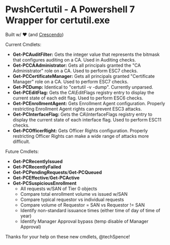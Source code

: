 # PwshCertutil - A Powershell 7 Wrapper for certutil.exe
Built w/ ❤️ (and [Crescendo](https://github.com/PowerShell/Crescendo)) 

Current Cmdlets:
* **Get-PCAuditFilter:** Gets the integer value that represents the bitmask that configures auditing on a CA. Used in Auditing checks.
* **Get-PCCAAdministrator:** Gets all principals granted the "CA Administrator" role on a CA. Used to perform ESC7 checks.
* **Get-PCCertificateManager:** Gets all principals granted "Certificate Manager" role on a CA. Used to perform ESC7 checks.
* **Get-PCDump:** Identical to "certutil -v -dump". Currently unparsed.
* **Get-PCEditFlag:** Gets the CA\EditFlags registry entry to display the current state of each edit flag. Used to perform ESC6 checks.
* **Get-PCEnrollmentAgent:** Gets Enrollment Agent configuration. Properly restricting Enrollment Agent rights can prevent ESC3 attacks.
* **Get-PCInterfaceFlag:** Gets the CA\InterfaceFlags registry entry to display the current state of each interface flag. Used to perform ESC11 checks.
* **Get-PCOfficerRight:** Gets Officer Rights configuration. Properly restricting Officer Rights can make a wide range of attacks more difficult.

Future Cmdlets:
* **Get-PCRecentlyIssued**
* **Get-PCRecentlyFailed** 
* **Get-PCPendingRequests**/**Get-PCQueued**
* **Get-PCEffective**/**Get-PCActive**
* **Get-PCSuspiciousEnrollment**
    * All requests w/SAN of Tier 0 objects
    * Compare total enrollment volume vs issued w/SAN
    * Compare typical requestor vs individual requests
    * Compare volume of Requestor = SAN vs Requestor != SAN
    * Identify non-standard issuance times (either time of day of time of year)
    * Identify Manager Approval bypass (temp disable of Manager Approval)

Thanks for your help on these new cmdlets, @techSpence!